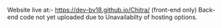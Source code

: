 Website live at:- https://dev-bv18.github.io/Chitra/
(front-end only)
Back-end code not yet uploaded due to Unavailabilty of hosting options.
